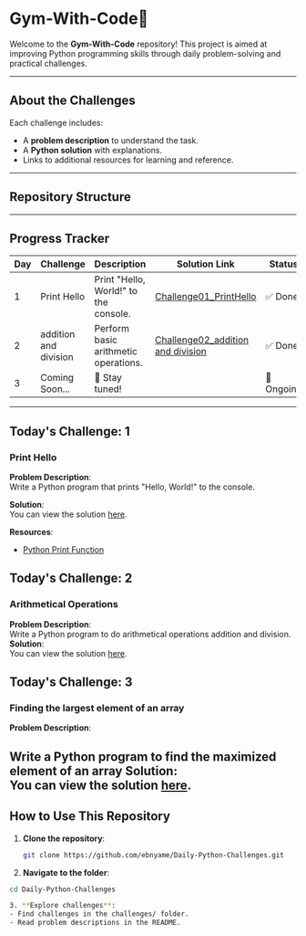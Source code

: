 # 
# Gym-With-Code🚀

Welcome to the **Gym-With-Code** repository! This project is aimed at improving Python programming skills through daily problem-solving and practical challenges.

---

## About the Challenges

Each challenge includes:
- A **problem description** to understand the task.
- A **Python solution** with explanations.
- Links to additional resources for learning and reference.

---

## Repository Structure






---

## Progress Tracker

| Day  | Challenge                | Description                         | Solution Link                  | Status  |
|------|--------------------------|-------------------------------------|--------------------------------|---------|
|  1   | Print Hello              | Print "Hello, World!" to the console. | [Challenge01_PrintHello](Challenge1.py) | ✅ Done |
|  2   | addition and division       | Perform basic arithmetic operations. | [Challenge02_addition and division](Challenge2.py) | ✅ Done |
|  3   | Coming Soon...           | 🔄 Stay tuned!                      |                                | 🔄 Ongoing |

---

## Today's Challenge:  1

### **Print Hello**

**Problem Description**:  
Write a Python program that prints "Hello, World!" to the console.

**Solution**:  
You can view the solution [here](Challenge1.py).

**Resources**:
- [Python Print Function](https://docs.python.org/3/library/functions.html#print)

<!-- ............................challenge 2.................................... -->
## Today's Challenge:  2

### **Arithmetical Operations**

**Problem Description**:  
Write a Python program to do arithmetical operations addition and division.
**Solution**:  
You can view the solution [here](Challenge2.py).

<!-- ............................challenge 3.................................... -->
## Today's Challenge:  3

### **Finding the largest element of an array**

**Problem Description**:  

Write a Python program to find the maximized element of an array
**Solution**:  
You can view the solution [here](Challenge3.py).
---

## How to Use This Repository

1. **Clone the repository**:
   ```bash
   git clone https://github.com/ebnyame/Daily-Python-Challenges.git

2. **Navigate to the folder**:
```bash
cd Daily-Python-Challenges

3. **Explore challenges**:
- Find challenges in the challenges/ folder.
- Read problem descriptions in the README.







